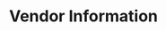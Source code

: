 ---
# Accomplishments widget.
widget: "howto"  # See https://sourcethemes.com/academic/docs/page-builder/
headless: true  # This file represents a page section.
active: true  # Activate this widget? true/false
weight: 5 # Order that this section will appear.
title: "Vendor Information"
subtitle: ""

# Date format
#   Refer to https://sourcethemes.com/academic/docs/customization/#date-format
date_format: "Jan 2006"

# Accomplishments.
#   Add/remove as many `[[item]]` blocks below as you like.
#   `title`, `organization` and `date_start` are the required parameters.
#   Leave other parameters empty if not required.
#   Begin/end multi-line descriptions with 3 quotes `"""`.
item: 
smallItem: 
 - title: "Pivotal Container Service (PKS) - Enterprise-Grade Kubernetes"
   summary: "pivotal.io"
   linkText: ""
   linkUrl: "https://pivotal.io/platform/pivotal-container-service"
   openNewWindow: 
   image: "https://res.cloudinary.com/agile-seo/image/fetch/w_62,dpr_1.0,d_blank_am8gzx.png/https%3A%2F%2Flogo.clearbit.com%2Fcontent.pivotal.io%3Fsize%3D250"
 - title: "Cloud Foundry Containers: The Difference Between Warden, Docker, and Garden"
   summary: "cloudfoundry.org"
   linkText: ""
   linkUrl: "https://www.cloudfoundry.org/blog/cloud-foundry-containers-difference-warden-docker-garden/"
   openNewWindow: 
   image: "https://res.cloudinary.com/agile-seo/image/fetch/w_62,dpr_1.0,d_blank_am8gzx.png/https%3A%2F%2Flogo.clearbit.com%2Fdocs.cloudfoundry.org%3Fsize%3D250"
 - title: "Overview of the Structure and Components of Diego - The Container Management System for Cloud Foundry"
   summary: "docs.cloudfoundry.org"
   linkText: ""
   linkUrl: "https://docs.cloudfoundry.org/concepts/diego/diego-architecture.html"
   openNewWindow: 
   image: "https://res.cloudinary.com/agile-seo/image/fetch/w_62,dpr_1.0,d_blank_am8gzx.png/https%3A%2F%2Flogo.clearbit.com%2Fdocs.cloudfoundry.org%3Fsize%3D250"
 - title: "Cloud Foundry Diego Approaching 250,000 Containers in a Single Cluster, And What That Means For the Enterprise"
   summary: "cloudfoundry.org"
   linkText: ""
   linkUrl: "https://www.cloudfoundry.org/blog/cloud-foundry-approaching-250000-containers/"
   openNewWindow: 
   image: "https://res.cloudinary.com/agile-seo/image/fetch/w_62,dpr_1.0,d_blank_am8gzx.png/https%3A%2F%2Flogo.clearbit.com%2Fdocs.cloudfoundry.org%3Fsize%3D250"
---